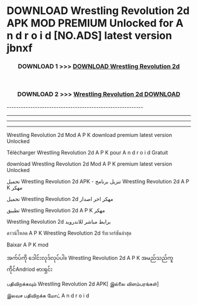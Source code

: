 # DOWNLOAD Wrestling Revolution 2d  APK MOD PREMIUM Unlocked for A n d r o i d [NO.ADS] latest version jbnxf 



<div align="center">

<h3>DOWNLOAD 1 >>> <a href="https://getmod2.web.app/?judul=Wrestling Revolution 2d ">DOWNLOAD Wrestling Revolution 2d </a></h3><br>

<h3>DOWNLOAD 2 >>> <a href="https://getmod2.web.app/?judul=Wrestling Revolution 2d ">Wrestling Revolution 2d  DOWNLOAD </a></h3>

</div>
----------------------------------------------------------

----------------------------------------------------------

----------------------------------------------------------

----------------------------------------------------------

Wrestling Revolution 2d  Mod A P K download premium latest version Unlocked

Télécharger Wrestling Revolution 2d  A P K pour A n d r o i d Gratuit

download Wrestling Revolution 2d  Mod A P K premium latest version Unlocked

تحميل Wrestling Revolution 2d  APK - تنزيل برنامج Wrestling Revolution 2d  A P K مهكر

تحميل Wrestling Revolution 2d  مهكر اخر اصدار

تطبيق Wrestling Revolution 2d  A P K مهكر

Wrestling Revolution 2d  برابط مباشر للاندرويد

ดาวน์โหลด A P K Wrestling Revolution 2d  รับเวอร์ชันล่าสุด

Baixar A P K mod

အက်ပ်ကို ဒေါင်းလုဒ်လုပ်ပါ။ Wrestling Revolution 2d  A P K အမည်သည်ကူကိုင်Andriod ဗားရှင်း

பதிவிறக்கவும் Wrestling Revolution 2d  APK[ இல்லை விளம்பரங்கள்] 
 
இலவச பதிவிறக்க மோட் A n d r o i d



